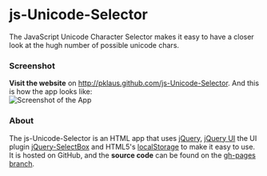 # js-Unicode-Selector
The JavaScript Unicode Character Selector makes it easy to have a closer look at the hugh number of possible unicode chars.
### Screenshot
**Visit the website** on <http://pklaus.github.com/js-Unicode-Selector>. And this is how the app looks like:  
![Screenshot of the App](http://pklaus.github.com/js-Unicode-Selector/images/screenshot_2011-06-19.png)
### About
The js-Unicode-Selector is an HTML app that uses [jQuery][], [jQuery UI][] the UI plugin [jQuery-SelectBox][] and HTML5's [localStorage][] to make it easy to use.
It is hosted on GitHub, and the **source code** can be found on the [gh-pages branch][].


[jQuery]: http://jquery.com
[jQuery UI]: http://jqueryui.com
[gh-pages branch]: https://github.com/pklaus/js-Unicode-Selector/tree/gh-pages
[jQuery-SelectBox]: https://github.com/revsystems/jQuery-SelectBox
[localStorage]: http://dev.w3.org/html5/webstorage/#the-localstorage-attribute
